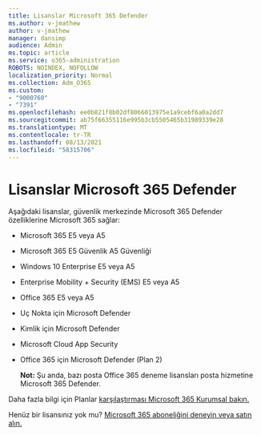 ```yaml
---
title: Lisanslar Microsoft 365 Defender
ms.author: v-jmathew
author: v-jmathew
manager: dansimp
audience: Admin
ms.topic: article
ms.service: o365-administration
ROBOTS: NOINDEX, NOFOLLOW
localization_priority: Normal
ms.collection: Adm_O365
ms.custom:
- "9000760"
- "7391"
ms.openlocfilehash: ee0b821f8b02df8066013975e1a9cebf6a0a2dd7
ms.sourcegitcommit: ab75f66355116e995b3cb5505465b31989339e28
ms.translationtype: MT
ms.contentlocale: tr-TR
ms.lasthandoff: 08/13/2021
ms.locfileid: "58315706"
---
```

# <a name="licenses-for-microsoft-365-defender"></a>Lisanslar Microsoft 365 Defender

Aşağıdaki lisanslar, güvenlik merkezinde Microsoft 365 Defender özelliklerine Microsoft 365 sağlar:

- Microsoft 365 E5 veya A5
- Microsoft 365 E5 Güvenlik A5 Güvenliği
- Windows 10 Enterprise E5 veya A5
- Enterprise Mobility + Security (EMS) E5 veya A5
- Office 365 E5 veya A5
- Uç Nokta için Microsoft Defender
- Kimlik için Microsoft Defender
- Microsoft Cloud App Security
- Office 365 için Microsoft Defender (Plan 2)

    **Not:** Şu anda, bazı posta Office 365 deneme lisansları posta hizmetine Microsoft 365 Defender.

Daha fazla bilgi için Planlar [karşılaştırması Microsoft 365 Kurumsal bakın.](https://go.microsoft.com/fwlink/?linkid=2143458)

Henüz bir lisansınız yok mu? [Microsoft 365 aboneliğini deneyin veya satın alın.](https://go.microsoft.com/fwlink/?linkid=2143625)
